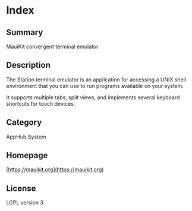 # Index

## Summary

MauiKit convergent terminal emulator

## Description

The Station terminal emulator is an application for accessing a UNIX shell environment that you can use to run programs available on your system.

It supports multiple tabs, split views, and implements several keyboard shortcuts for touch devices.

## Category

AppHub.System

## Homepage

[https://mauikit.org](https://mauikit.org)

## License

LGPL version 3
